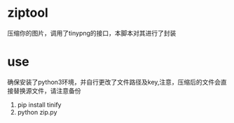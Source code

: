 # ziptool
压缩你的图片，调用了tinypng的接口，本脚本对其进行了封装

# use
确保安装了python3环境，并自行更改了文件路径及key,注意，压缩后的文件会直接替换源文件，请注意备份 
1. pip install tinify
2. python zip.py

